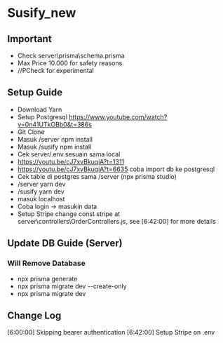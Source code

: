 # Susify_new

## Important
- Check server\prisma\schema.prisma
- Max Price 10.000 for safety reasons.
- //PCheck for experimental

## Setup Guide
- Download Yarn
- Setup Postgresql https://www.youtube.com/watch?v=0n41UTkOBb0&t=386s
- Git Clone
- Masuk /server npm install
- Masuk /susify npm install
- Cek server/.env sesuain sama local 
- https://youtu.be/cJ7xvBkuqiA?t=1311
- https://youtu.be/cJ7xvBkuqiA?t=6635 coba import db ke postgresql
- Cek table di postgres sama /server (npx prisma studio)
- /server yarn dev
- /susify yarn dev
- masuk localhost
- Coba login -> masukin data
- Setup Stripe change const stripe at server\controllers\OrderControllers.js, see [6:42:00] for more details

## Update DB Guide (Server)
### Will Remove Database
 - npx prisma generate
 - npx prisma migrate dev --create-only
 - npx prisma migrate dev

## Change Log
[6:00:00] Skipping bearer authentication
[6:42:00] Setup Stripe on .env
